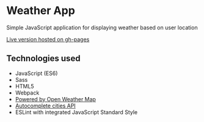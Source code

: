 # Weather App

Simple JavaScript application for displaying weather based on user location

[Live version hosted on gh-pages](https://verthon.github.io/Weather-App/dist)

## Technologies used

- JavaScript (ES6)
- Sass
- HTML5
- Webpack
- [Powered by Open Weather Map](https://openweathermap.org/api)
- [Autocomplete cities API](http://geobytes.com/free-ajax-cities-jsonp-api/)
- ESLint with integrated JavaScript Standard Style
